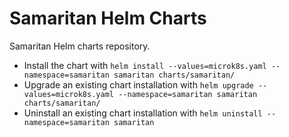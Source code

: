 # Samaritan Helm Charts

Samaritan Helm charts repository.

  * Install the chart with `helm install --values=microk8s.yaml --namespace=samaritan samaritan charts/samaritan/`
  * Upgrade an existing chart installation with `helm upgrade --values=microk8s.yaml --namespace=samaritan samaritan charts/samaritan/`
  * Uninstall an existing chart installation with `helm uninstall --namespace=samaritan samaritan`
